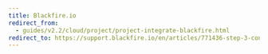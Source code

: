 ```yaml
---
title: Blackfire.io
redirect_from:
  - guides/v2.2/cloud/project/project-integrate-blackfire.html
redirect_to: https://support.blackfire.io/en/articles/771436-step-3-configure-blackfire-to-run-in-all-magento-cloud-environments
---
```

